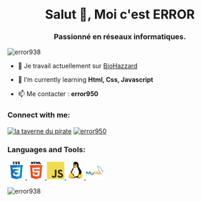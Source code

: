 <h1 align="center">Salut 👋, Moi c'est ERROR</h1>
<h3 align="center">Passionné en réseaux informatiques.</h3>

<p align="left"> <img src="https://komarev.com/ghpvc/?username=error938&label=Profile%20views&color=0e75b6&style=flat" alt="error938" /> </p>

- 🔭 Je travail actuellement sur [BioHazzard](https://discord.gg/biohazardfr)

- 🌱 I’m currently learning **Html, Css, Javascript**

- 📫 Me contacter : **error950**

<h3 align="left">Connect with me:</h3>
<p align="left">
<a href="https://www.youtube.com/c/la taverne du pirate" target="blank"><img align="center" src="https://raw.githubusercontent.com/rahuldkjain/github-profile-readme-generator/master/src/images/icons/Social/youtube.svg" alt="la taverne du pirate" height="30" width="40" /></a>
<a href="https://discord.gg/error950" target="blank"><img align="center" src="https://raw.githubusercontent.com/rahuldkjain/github-profile-readme-generator/master/src/images/icons/Social/discord.svg" alt="error950" height="30" width="40" /></a>
</p>

<h3 align="left">Languages and Tools:</h3>
<p align="left"> <a href="https://www.w3schools.com/css/" target="_blank" rel="noreferrer"> <img src="https://raw.githubusercontent.com/devicons/devicon/master/icons/css3/css3-original-wordmark.svg" alt="css3" width="40" height="40"/> </a> <a href="https://www.w3.org/html/" target="_blank" rel="noreferrer"> <img src="https://raw.githubusercontent.com/devicons/devicon/master/icons/html5/html5-original-wordmark.svg" alt="html5" width="40" height="40"/> </a> <a href="https://developer.mozilla.org/en-US/docs/Web/JavaScript" target="_blank" rel="noreferrer"> <img src="https://raw.githubusercontent.com/devicons/devicon/master/icons/javascript/javascript-original.svg" alt="javascript" width="40" height="40"/> </a> <a href="https://www.linux.org/" target="_blank" rel="noreferrer"> <img src="https://raw.githubusercontent.com/devicons/devicon/master/icons/linux/linux-original.svg" alt="linux" width="40" height="40"/> </a> <a href="https://www.mysql.com/" target="_blank" rel="noreferrer"> <img src="https://raw.githubusercontent.com/devicons/devicon/master/icons/mysql/mysql-original-wordmark.svg" alt="mysql" width="40" height="40"/> </a> </p>

<p><img align="center" src="https://github-readme-stats.vercel.app/api/top-langs?username=error938&show_icons=true&locale=en&layout=compact" alt="error938" /></p>
